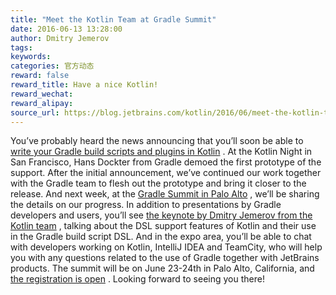 ```yaml
---
title: "Meet the Kotlin Team at Gradle Summit"
date: 2016-06-13 13:28:00
author: Dmitry Jemerov
tags:
keywords:
categories: 官方动态
reward: false
reward_title: Have a nice Kotlin!
reward_wechat:
reward_alipay:
source_url: https://blog.jetbrains.com/kotlin/2016/06/meet-the-kotlin-team-at-gradle-summit/
---
```


You’ve probably heard the news announcing that you’ll soon be able to  [write your Gradle build scripts and plugins in Kotlin](https://blog.jetbrains.com/kotlin/2016/05/gradle-meets-kotlin/) . At the Kotlin Night in San Francisco, Hans Dockter from Gradle demoed the first prototype of the support. After the initial announcement, we’ve continued our work together with the Gradle team to flesh out the prototype and bring it closer to the release. And next week, at the  [Gradle Summit in Palo Alto](https://gradlesummit.com/) , we’ll be sharing the details on our progress.
In addition to presentations by Gradle developers and users, you’ll see  [the keynote by Dmitry Jemerov from the Kotlin team](https://gradlesummit.com/schedule/kotlin) , talking about the DSL support features of Kotlin and their use in the Gradle build script DSL. And in the expo area, you’ll be able to chat with developers working on Kotlin, IntelliJ IDEA and TeamCity, who will help you with any questions related to the use of Gradle together with JetBrains products.
The summit will be on June 23-24th in Palo Alto, California, and  [the registration is open](https://info.gradlesummit.com/conference/palo_alto/2016/06/register) . Looking forward to seeing you there!
